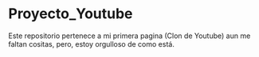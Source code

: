# Proyecto_Youtube
Este repositorio pertenece a mi primera pagina (Clon de Youtube) aun me faltan cositas, pero, estoy orgulloso de como está.
